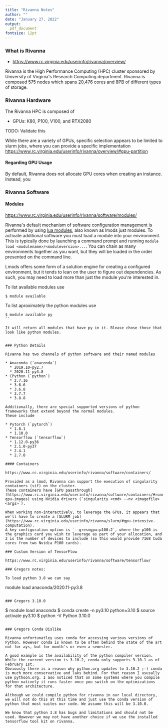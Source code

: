 ```yaml
---
title: "Rivanna Notes"
author: ""
date: "January 27, 2022"
output: 
  pdf_document
fontsize: 12pt
---
```


### What is Rivanna

- https://www.rc.virginia.edu/userinfo/rivanna/overview/

Rivanna is the High Performance Computing (HPC) cluster sponsored by University of Virginia's Research Computing department.
Rivanna is composed 575 nodes which spans 20,476 cores and 8PB of different types of storage.


### Rivanna Hardware

The Rivanna HPC is composed of

* GPUs: K80, P100, V100, and RTX2080

TODO: Validate this 

While there are a variety of GPUs, specific selection appears to be limited to slurm jobs, where you can provide a specific implementation  
https://www.rc.virginia.edu/userinfo/rivanna/overview/#gpu-partition

#### Regarding GPU Usage

By default, Rivanna does not allocate GPU cores when creating an instance.
Instead, you 

### Rivanna Software

#### Modules

https://www.rc.virginia.edu/userinfo/rivanna/software/modules/

Rivanna's default mechanism of software configuration management is performed by using [lua modules](https://lmod.readthedocs.io/en/latest/index.html), also known as lmods just modules.
To activate additional software you must load a module into your environment.
This is typically done by launching a command prompt and running `module load <modulename>/<moduleversion>...`.
You can chain as many environments together as you want, but they will be loaded in the order presented on the command line.

Lmods offers some form of a solution engine for creating a configured environment, but it tends to lean on the user to figure out dependencies.
As such, you may need to load more than just the module you're interested in.

To list available modules use

```
$ module available
```

To list aproximately the python modules use

```
$ module available py
``

It will return all modules that have py in it. Blease chose those that look like python modules.


### Python Details

Rivanna has two channels of python software and their named modules

* Anaconda (`anaconda`)
  * 2019.10-py2.7
  * 2020.11-py3.8
* CPython (`python`)
  * 2.7.16
  * 3.6.6
  * 3.6.8
  * 3.7.7
  * 3.8.8 

Additionally, there are special supported versions of python frameworks that extend beyond the normal modules.
These include

* Pytorch (`pytorch`)
  * 1.8.1
  * 1.10.0
* Tensorflow (`tensorflow`)
  * 1.12.0-py36
  * 2.1.0-py37
  * 2.4.1
  * 2.7.0

#### Containers

https://www.rc.virginia.edu/userinfo/rivanna/software/containers/

Provided as a lmod, Rivanna can support the execution of singularity containers (sif) on the cluster.
These containers have [GPU passthrough](https://www.rc.virginia.edu/userinfo/rivanna/software/containers/#running-gpu-images) using NVidia drivers (`singularity <cmd> --nv <imagefile> <args>`).

When working non-interactively, to leverage the GPUs, it appears that we'll have to create a [SLURM job](https://www.rc.virginia.edu/userinfo/rivanna/slurm/#gpu-intensive-computation).
A key configuration option is `--gres=gpu:p100:2`, where the p100 is the graphics card you wish to leverage as part of your allocation, and 2 is the number of devices to include (so this would provide 7168 Cuda cores from two Nvidia P100 cards).

### Custom Version of TensorFlow

https://www.rc.virginia.edu/userinfo/rivanna/software/tensorflow/

### Gregors notes:

To load python 3.8 we can say

```
module load anaconda/2020.11-py3.8
```

### Gregors 3.10.0

```
$ module load anaconda
$ conda create -n py3.10 python=3.10
$ source activate py3.10
$ python -V
Python 3.10.0
```

### Gregors Conda Dislike

Rivanna unfortunatley uses conda for accessing various versions of Python. However conda is known to be often behind the state of the art not for ays, but for month's or even a semester.

A good example is the availability of the python compiler version. While the current version is 3.10.2, conda only supports 3.10.1 as of February 1st.
Obviously there is a reason why python.org updates to 3.10.2 ;-) conda is much more conservative and laks behind. For that reason I ususally use pythoon.org. I aso noticed that on some systems where you compile python natively it runs faster once you switch on the optimizations for that architecture.

Although we could compile python for rivanna in our local directory, we will not do this at this time and just use the conda version of python that most suites our code. We assume this will be 3.10.0.

We know that python 3.8 has bugs and limitations and should not be used. However we may not have another choice if we use the installed tensorflow tool kit on rivanna.
